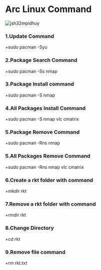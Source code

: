# Arc Linux Command

![jsh32mpidhuy](https://user-images.githubusercontent.com/69615463/102713808-ae5f5680-42f0-11eb-934f-5bc22a08b221.png)

<h3>1.Update Command</h3>

+sudo pacman -Syu

<h3>2.Package Search Command</h3>

+sudo pacman -Ss nmap

<h3>3.Package Install command</h3>

+sudo pacman -S nmap

<h3>4.All Packages Install  Command</h3>

+sudo pacman -S nmap vlc cmatrix

<h3>5.Package Remove Command</h3>

+sudo pacman -Rns nmap

<h3>5.All Packages Remove Command</h3>

+sudo pacman -Rns nmap vlc cmatrix

<h3>6.Create a rkt folder with command</h3>

+mkdir rkt

<h3>7.Remove a rkt folder with command</h3>

+rmdir rkt

<h3>8.Change Directory</h3>

+cd rkt

<h3>9.Remove file command</h3>

+rm rkt.txt

